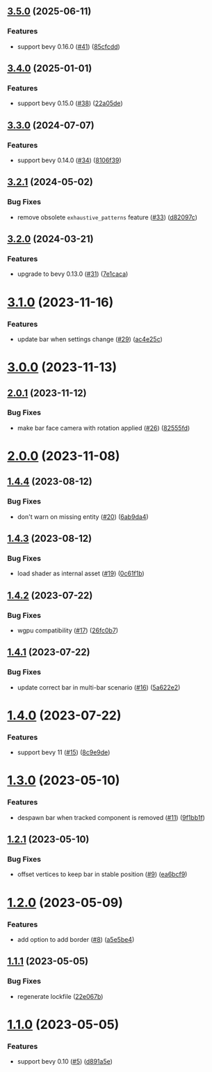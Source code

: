 ## [3.5.0](https://github.com/sparten11740/bevy_health_bar3d/compare/v3.4.0...v3.5.0) (2025-06-11)


### Features

* support bevy 0.16.0 ([#41](https://github.com/sparten11740/bevy_health_bar3d/issues/41)) ([85cfcdd](https://github.com/sparten11740/bevy_health_bar3d/commit/85cfcdda6ec0cdf20eb80c9f51cf68648a1d863a))

## [3.4.0](https://github.com/sparten11740/bevy_health_bar3d/compare/v3.3.0...v3.4.0) (2025-01-01)


### Features

* support bevy 0.15.0 ([#38](https://github.com/sparten11740/bevy_health_bar3d/issues/38)) ([22a05de](https://github.com/sparten11740/bevy_health_bar3d/commit/22a05de44d0453e1b4338f71209732e5cc2919f9))

## [3.3.0](https://github.com/sparten11740/bevy_health_bar3d/compare/v3.2.1...v3.3.0) (2024-07-07)


### Features

* support bevy 0.14.0 ([#34](https://github.com/sparten11740/bevy_health_bar3d/issues/34)) ([8106f39](https://github.com/sparten11740/bevy_health_bar3d/commit/8106f39c370671b893bb556c6eef1feb7912da54))

## [3.2.1](https://github.com/sparten11740/bevy_health_bar3d/compare/v3.2.0...v3.2.1) (2024-05-02)


### Bug Fixes

* remove obsolete `exhaustive_patterns` feature ([#33](https://github.com/sparten11740/bevy_health_bar3d/issues/33)) ([d82097c](https://github.com/sparten11740/bevy_health_bar3d/commit/d82097c80f6b592e48bcd74b2ab6c50f57989c26))

## [3.2.0](https://github.com/sparten11740/bevy_health_bar3d/compare/v3.1.0...v3.2.0) (2024-03-21)


### Features

* upgrade to bevy 0.13.0 ([#31](https://github.com/sparten11740/bevy_health_bar3d/issues/31)) ([7e1caca](https://github.com/sparten11740/bevy_health_bar3d/commit/7e1caca65c40e03b0eb2d10cd202ce8bbecfdb73))

# [3.1.0](https://github.com/sparten11740/bevy_health_bar3d/compare/v3.0.0...v3.1.0) (2023-11-16)


### Features

* update bar when settings change ([#29](https://github.com/sparten11740/bevy_health_bar3d/issues/29)) ([ac4e25c](https://github.com/sparten11740/bevy_health_bar3d/commit/ac4e25cf24f7467f433f7fd9c5f286d209b3d813))

# [3.0.0](https://github.com/sparten11740/bevy_health_bar3d/compare/v2.0.1...v3.0.0) (2023-11-13)

## [2.0.1](https://github.com/sparten11740/bevy_health_bar3d/compare/v2.0.0...v2.0.1) (2023-11-12)


### Bug Fixes

* make bar face camera with rotation applied ([#26](https://github.com/sparten11740/bevy_health_bar3d/issues/26)) ([82555fd](https://github.com/sparten11740/bevy_health_bar3d/commit/82555fdad2061fba7b7520e24eecb91a7aeef3c2))

# [2.0.0](https://github.com/sparten11740/bevy_health_bar3d/compare/v1.4.4...v2.0.0) (2023-11-08)

## [1.4.4](https://github.com/sparten11740/bevy_health_bar3d/compare/v1.4.3...v1.4.4) (2023-08-12)


### Bug Fixes

* don't warn on missing entity ([#20](https://github.com/sparten11740/bevy_health_bar3d/issues/20)) ([6ab9da4](https://github.com/sparten11740/bevy_health_bar3d/commit/6ab9da4978fe5b1348cf0acc4816829d872b00cd))

## [1.4.3](https://github.com/sparten11740/bevy_health_bar3d/compare/v1.4.2...v1.4.3) (2023-08-12)


### Bug Fixes

* load shader as internal asset ([#19](https://github.com/sparten11740/bevy_health_bar3d/issues/19)) ([0c61f1b](https://github.com/sparten11740/bevy_health_bar3d/commit/0c61f1b4699f47c8d505417df81616b1dfa533b1))

## [1.4.2](https://github.com/sparten11740/bevy_health_bar3d/compare/v1.4.1...v1.4.2) (2023-07-22)


### Bug Fixes

* wgpu compatibility ([#17](https://github.com/sparten11740/bevy_health_bar3d/issues/17)) ([26fc0b7](https://github.com/sparten11740/bevy_health_bar3d/commit/26fc0b7941c336474b97d194e8cf3cc5c8b1e960))

## [1.4.1](https://github.com/sparten11740/bevy_health_bar3d/compare/v1.4.0...v1.4.1) (2023-07-22)


### Bug Fixes

* update correct bar in multi-bar scenario ([#16](https://github.com/sparten11740/bevy_health_bar3d/issues/16)) ([5a622e2](https://github.com/sparten11740/bevy_health_bar3d/commit/5a622e223773b967690fa2533321b0c61b7bda09))

# [1.4.0](https://github.com/sparten11740/bevy_health_bar3d/compare/v1.3.0...v1.4.0) (2023-07-22)


### Features

* support bevy 11 ([#15](https://github.com/sparten11740/bevy_health_bar3d/issues/15)) ([8c9e9de](https://github.com/sparten11740/bevy_health_bar3d/commit/8c9e9decbf057e963313605f4e180ace13f053f6))

# [1.3.0](https://github.com/sparten11740/bevy_health_bar3d/compare/v1.2.1...v1.3.0) (2023-05-10)


### Features

* despawn bar when tracked component is removed ([#11](https://github.com/sparten11740/bevy_health_bar3d/issues/11)) ([9f1bb1f](https://github.com/sparten11740/bevy_health_bar3d/commit/9f1bb1f85814b5c68f9c47e137ec82e87cbad7e9))

## [1.2.1](https://github.com/sparten11740/bevy_health_bar3d/compare/v1.2.0...v1.2.1) (2023-05-10)


### Bug Fixes

* offset vertices to keep bar in stable position ([#9](https://github.com/sparten11740/bevy_health_bar3d/issues/9)) ([ea6bcf9](https://github.com/sparten11740/bevy_health_bar3d/commit/ea6bcf9e6a787a15ee934e74e3c8f5a5a60f828a))

# [1.2.0](https://github.com/sparten11740/bevy_health_bar3d/compare/v1.1.1...v1.2.0) (2023-05-09)


### Features

* add option to add border ([#8](https://github.com/sparten11740/bevy_health_bar3d/issues/8)) ([a5e5be4](https://github.com/sparten11740/bevy_health_bar3d/commit/a5e5be4c7856ad889fb9f3395931c8cff58a105c))

## [1.1.1](https://github.com/sparten11740/bevy_health_bar3d/compare/v1.1.0...v1.1.1) (2023-05-05)


### Bug Fixes

* regenerate lockfile ([22e067b](https://github.com/sparten11740/bevy_health_bar3d/commit/22e067b786f8a485ec914007b0da71e103d1e7fb))

# [1.1.0](https://github.com/sparten11740/bevy_health_bar3d/compare/v1.0.0...v1.1.0) (2023-05-05)


### Features

* support bevy 0.10 ([#5](https://github.com/sparten11740/bevy_health_bar3d/issues/5)) ([d891a5e](https://github.com/sparten11740/bevy_health_bar3d/commit/d891a5eaa9be3a35c3484e3885351600c38d0c00))

